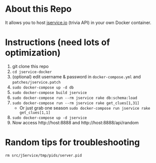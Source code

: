 # About this Repo
It allows you to host [jservice.io](https://github.com/sottenad/jService) (trivia API) in your own Docker container.

# Instructions (need lots of optimization)

1. git clone this repo
1. `cd jservice-docker`
1. (optional) edit username & password in `docker-compose.yml` and `patches/jservice.patch`
1. `sudo docker-compose up -d db`
1. `sudo docker-compose build jservice`
1. `sudo docker-compose run --rm jservice rake db:schema:load`
1. `sudo docker-compose run --rm jservice rake get_clues[1,31]`
    - Or just grab one season `sudo docker-compose run jservice rake get_clues[1,1]`
1. `sudo docker-compose up -d jservice`
1. Now access http://host:8888 and http://host:8888/api/random

# Random tips for troubleshooting
`rm src/jService/tmp/pids/server.pid`
